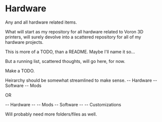 # Hardware
Any and all hardware related items.

What will start as my repository for all hardware related to Voron 3D printers, will surely devolve into a scattered repository for all of my hardware projects.

This is more of a TODO, than a README. Maybe I'll name it so...

But a running list, scattered thoughts, will go here, for now.

Make a TODO.

Heirarchy should be somewhat streamlined to make sense.
-- Hardware
-- Software
-- Mods

OR

-- Hardware
-- -- Mods
-- Software
-- -- Customizations

Will probably need more folders/files as well.

